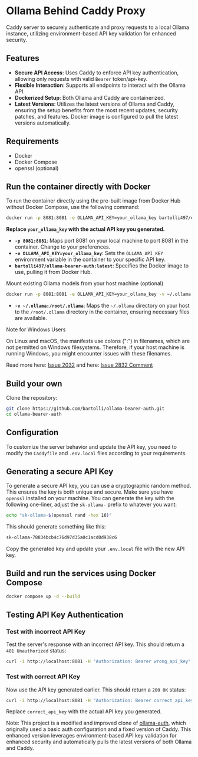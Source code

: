# Ollama Behind Caddy Proxy

Caddy server to securely authenticate and proxy requests to a local Ollama instance, utilizing environment-based API key validation for enhanced security.

## Features

- **Secure API Access**: Uses Caddy to enforce API key authentication, allowing only requests with valid `Bearer` token/api-key.
- **Flexible Interaction**: Supports all endpoints to interact with the Ollama API.
- **Dockerized Setup**: Both Ollama and Caddy are containerized.
- **Latest Versions**: Utilizes the latest versions of Ollama and Caddy, ensuring the setup benefits from the most recent updates, security patches, and features. Docker image is configured to pull the latest versions automatically.

## Requirements

- Docker
- Docker Compose
- openssl (optional)

## Run the container directly with Docker

To run the container directly using the pre-built image from Docker Hub without Docker Compose, use the following command:

```bash
docker run -p 8081:8081 -e OLLAMA_API_KEY=your_ollama_key bartolli497/ollama-bearer-auth:latest
```

**Replace `your_ollama_key` with the actual API key you generated.**

- **`-p 8081:8081`**: Maps port 8081 on your local machine to port 8081 in the container. Change to your preferences.
- **`-e OLLAMA_API_KEY=your_ollama_key`**: Sets the `OLLAMA_API_KEY` environment variable in the container to your specific API key.
- **`bartolli497/ollama-bearer-auth:latest`**: Specifies the Docker image to use, pulling it from Docker Hub.

Mount existing Ollama models from your host machine (optional)

```bash
docker run -p 8081:8081 -e OLLAMA_API_KEY=your_ollama_key -v ~/.ollama:/root/.ollama bartolli497/ollama-bearer-auth:latest
```

- **`-v ~/.ollama:/root/.ollama`**: Maps the `~/.ollama` directory on your host to the `/root/.ollama` directory in the container, ensuring necessary files are available.

Note for Windows Users

On Linux and macOS, the manifests use colons (":") in filenames, which are not permitted on Windows filesystems. Therefore, if your host machine is running Windows, you might encounter issues with these filenames.

Read more here: [Issue 2032](https://github.com/ollama/ollama/issues/2032)
and here: [Issue 2832 Comment](https://github.com/ollama/ollama/issues/2832#issuecomment-1994889376)

## Build your own

Clone the repository:

```bash
git clone https://github.com/bartolli/ollama-bearer-auth.git
cd ollama-bearer-auth
```

## Configuration

To customize the server behavior and update the API key, you need to modify the `Caddyfile` and `.env.local` files according to your requirements.

## Generating a secure API Key

To generate a secure API key, you can use a cryptographic random method. This ensures the key is both unique and secure. Make sure you have `openssl` installed on your machine. You can generate the key with the following one-liner, adjust the `sk-ollama-` prefix to whatever you want:

```bash
echo "sk-ollama-$(openssl rand -hex 16)"
```

This should generate something like this:

```bash
sk-ollama-78834bcb4c76d97d35a0c1acd0d938c6
```

Copy the generated key and update your `.env.local` file with the new API key.

## Build and run the services using Docker Compose

```bash
docker compose up -d --build
```

## Testing API Key Authentication

### Test with incorrect API Key

Test the server's response with an incorrect API key. This should return a `401 Unauthorized` status:

```bash
curl -i http://localhost:8081 -H "Authorization: Bearer wrong_api_key"
```

### Test with correct API Key

Now use the API key generated earlier. This should return a `200 OK` status:

```bash
curl -i http://localhost:8081 -H "Authorization: Bearer correct_api_key"
```

Replace `correct_api_key` with the actual API key you generated.

Note: This project is a modified and improved clone of [ollama-auth](https://github.com/g1ibby/ollama-auth), which originally used a basic auth configuration and a fixed version of Caddy. This enhanced version leverages environment-based API key validation for enhanced security and automatically pulls the latest versions of both Ollama and Caddy.
